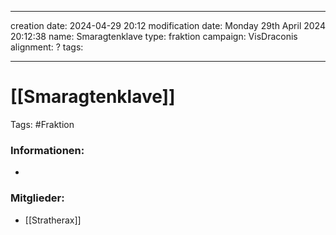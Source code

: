 
---
creation date: 2024-04-29 20:12 
modification date: Monday 29th April 2024 20:12:38 
name: Smaragtenklave
type: fraktion
campaign: VisDraconis
alignment: ?
tags:

--- 

# [[Smaragtenklave]]

Tags: #Fraktion


### Informationen:
-

### Mitglieder:
- [[Stratherax]]
